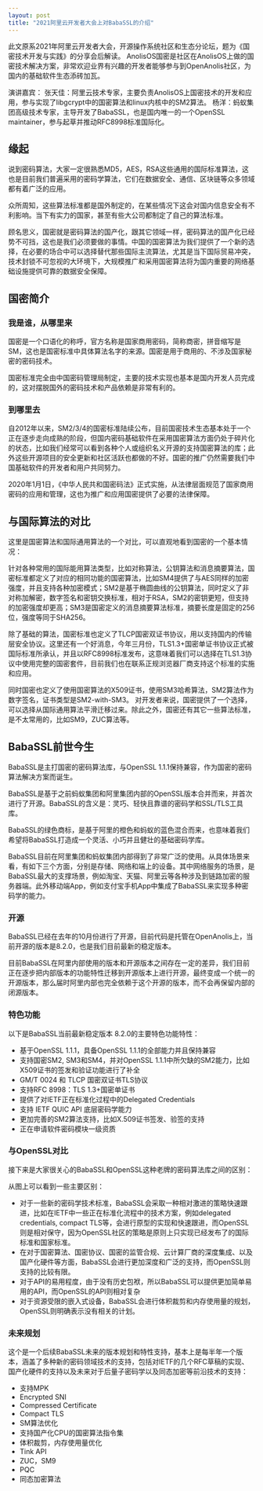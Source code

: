 ```yaml
---
layout: post
title: "2021阿里云开发者大会上对BabaSSL的介绍"
---
```


此文原系2021年阿里云开发者大会，开源操作系统社区和生态分论坛，题为《国密技术开发与实践》的分享会后解读。
AnolisOS国密是社区在AnolisOS上做的国密技术解决方案，非常欢迎业界有兴趣的开发者能够参与到OpenAnolis社区，为国内的基础软件生态添砖加瓦。

演讲嘉宾：
张天佳：阿里云技术专家，主要负责AnolisOS上国密技术的开发和应用，参与实现了libgcrypt中的国密算法和linux内核中的SM2算法。
杨洋：蚂蚁集团高级技术专家，主导开发了BabaSSL，也是国内唯一的一个OpenSSL maintainer，参与起草并推动RFC8998标准国际化。

## 缘起

说到密码算法，大家一定很熟悉MD5，AES，RSA这些通用的国际标准算法，这也是目前我们普遍采用的密码学算法，它们在数据安全、通信、区块链等众多领域都有着广泛的应用。

众所周知，这些算法标准都是国外制定的，在某些情况下这会对国内信息安全有不利影响。当下有实力的国家，甚至有些大公司都制定了自己的算法标准。

顾名思义，国密就是密码算法的国产化，跟其它领域一样，密码算法的国产化已经势不可挡，这也是我们必须要做的事情。中国的国密算法为我们提供了一个新的选择，在必要的场合中可以选择替代那些国际主流算法，尤其是当下国际贸易冲突，技术封锁不可忽视的大环境下，大规模推广和采用国密算法将为国内重要的网络基础设施提供可靠的数据安全保障。

## 国密简介

### 我是谁，从哪里来

国密是一个口语化的称呼，官方名称是国家商用密码，简称商密，拼音缩写是SM，这也是国密标准中具体算法名字的来源。国密是用于商用的、不涉及国家秘密的密码技术。

国密标准完全由中国密码管理局制定，主要的技术实现也基本是国内开发人员完成的，这对摆脱国外的密码技术和产品依赖是非常有利的。

### 到哪里去

自2012年以来，SM2/3/4的国密标准陆续公布，目前国密技术生态基本处于一个正在逐步走向成熟的阶段，但国内密码基础软件在采用国密算法方面仍处于碎片化的状态，比如我们经常可以看到各种个人或组织名义开源的支持国密算法的库；此外这些开源项目的安全更新和社区活跃也都做的不好。国密的推广仍然需要我们中国基础软件的开发者和用户共同努力。

2020年1月1日，《中华人民共和国密码法》正式实施，从法律层面规范了国家商用密码的应用和管理，这也为推广和应用国密提供了必要的法律保障。

## 与国际算法的对比

这里是国密算法和国际通用算法的一个对比，可以直观地看到国密的一个基本情况：

针对各种常用的国际能用算法类型，比如对称算法，公钥算法和消息摘要算法，国密标准都定义了对应的相同功能的国密算法，比如SM4提供了与AES同样的加密强度，并且支持各种加密模式；SM2是基于椭圆曲线的公钥算法，同时定义了非对称加解密，数字签名和密钥交换标准，相对于RSA，SM2的密钥更短，但支持的加密强度却更高；SM3是国密定义的消息摘要算法标准，摘要长度是固定的256位，强度等同于SHA256。

除了基础的算法，国密标准也定义了TLCP国密双证书协议，用以支持国内的传输层安全协议。这里还有一个好消息，今年三月份，TLS1.3+国密单证书协议正式被国际标准所承认，并且以RFC8998标准发布，这意味着我们可以选择在TLS1.3协议中使用完整的国密套件，目前我们也在联系正规浏览器厂商支持这个标准的实施和应用。

同时国密也定义了使用国密算法的X509证书，使用SM3哈希算法，SM2算法作为数字签名，证书类型是SM2-with-SM3。
对开发者来说，国密提供了一个选择，可以选择从国际通用算法平滑迁移过来。除此之外，国密还有其它一些算法标准，是不太常用的，比如SM9，ZUC算法等。

## BabaSSL前世今生

BabaSSL是主打国密的密码算法库，与OpenSSL 1.1.1保持兼容，作为国密的密码算法解决方案而诞生。

BabaSSL是基于之前蚂蚁集团和阿里集团内部的OpenSSL版本合并而来，并首次进行了开源。BabaSSL的含义是：灵巧、轻快且靠谱的密码学和SSL/TLS工具库。

BabaSSL的绿色商标，是基于阿里的橙色和蚂蚁的蓝色混合而来，也意味着我们希望将BabaSSL打造成一个灵活、小巧并且健壮的基础密码学库。

BabaSSL目前在阿里集团和蚂蚁集团内部得到了非常广泛的使用。从具体场景来看，有如下三个方面，分别是存储、网络和端上的设备。其中网络服务的场景，是BabaSSL最大的支撑场景，例如淘宝、天猫、阿里云等各种涉及到链路加密的服务器端。此外移动端App，例如支付宝手机App中集成了BabaSSL来实现多种密码学的能力。

### 开源

BabaSSL已经在去年的10月份进行了开源，目前代码是托管在OpenAnolis上，当前开源的版本是8.2.0，也是我们目前最新的稳定版本。

目前BabaSSL在阿里内部使用的版本和开源版本之间存在一定的差异，我们目前正在逐步把内部版本的功能特性迁移到开源版本上进行开源，最终变成一个统一的开源版本，那么届时阿里内部也完全依赖于这个开源的版本，而不会再保留内部的闭源版本。

### 特色功能

以下是BabaSSL当前最新稳定版本 8.2.0的主要特色功能特性：
* 基于OpenSSL 1.1.1，具备OpenSSL 1.1.1的全部能力并且保持兼容
* 支持国密SM2, SM3和SM4，并对OpenSSL 1.1.1中所欠缺的SM2能力，比如X509证书的签发和验证功能进行了补全
* GM/T 0024 和 TLCP 国密双证书TLS协议
* 支持RFC 8998：TLS 1.3+国密单证书
* 提供了对IETF正在标准化过程中的Delegated Credentials
* 支持 IETF QUIC API 底层密码学能力
* 更加完善的SM2算法支持，比如X.509证书签发、验签的支持
* 正在申请软件密码模块一级资质

### 与OpenSSL对比

接下来是大家很关心的BabaSSL和OpenSSL这种老牌的密码算法库之间的区别：

从图上可以看到一些主要区别：
* 对于一些新的密码学技术标准，BabaSSL会采取一种相对激进的策略快速跟进，比如在IETF中一些正在标准化流程中的技术方案，例如delegated credentials, compact TLS等，会进行原型的实现和快速跟进，而OpenSSL则是相对保守，因为OpenSSL社区的策略是原则上只实现已经发布了的国际标准和国家标准。
* 在对于国密算法、国密协议、国密的监管合规、云计算厂商的深度集成、以及国产化硬件等方面，BabaSSL会进行更加深度和广泛的支持，而OpenSSL则支持的比较有限。
* 对于API的易用程度，由于没有历史包袱，所以BabaSSL可以提供更加简单易用的API，而OpenSSL的API则相对复杂
* 对于资源受限的嵌入式设备，BabaSSL会进行体积裁剪和内存使用量的规划，OpenSSL则明确表示没有相关的计划。

### 未来规划

这个是一个后续BabaSSL未来的版本规划和特性支持，基本上是每半年一个版本，涵盖了多种新的密码领域技术的支持，包括对IETF的几个RFC草稿的实现、国产化硬件的支持以及未来对于后量子密码学以及同态加密等前沿技术的支持：
* 支持MPK
* Encrypted SNI
* Compressed Certificate
* Compact TLS
* SM算法优化
* 支持国产化CPU的国密算法指令集
* 体积裁剪，内存使用量优化
* Tink API
* ZUC，SM9
* PQC
* 同态加密算法
